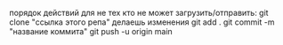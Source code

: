 порядок действий для не тех кто не может загрузить/отправить: git clone "ссылка этого репа"
делаешь изменения git add . git commit -m "название коммита" git push -u origin main
